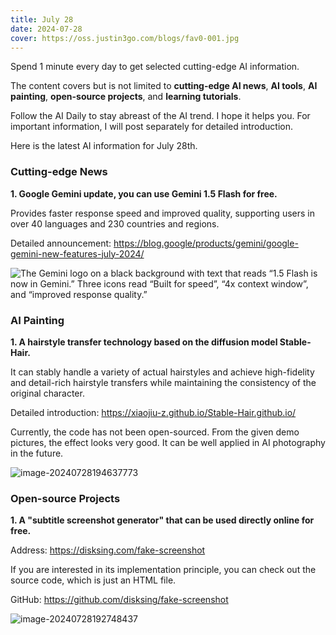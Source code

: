 ```yaml
---
title: July 28
date: 2024-07-28
cover: https://oss.justin3go.com/blogs/fav0-001.jpg
---
```


Spend 1 minute every day to get selected cutting-edge AI information.

The content covers but is not limited to **cutting-edge AI news**, **AI tools**, **AI painting**, **open-source projects**, and **learning tutorials**.

Follow the AI Daily to stay abreast of the AI trend. I hope it helps you. For important information, I will post separately for detailed introduction.

Here is the latest AI information for July 28th.

### Cutting-edge News

**1. Google Gemini update, you can use Gemini 1.5 Flash for free.**

Provides faster response speed and improved quality, supporting users in over 40 languages and 230 countries and regions.

Detailed announcement: https://blog.google/products/gemini/google-gemini-new-features-july-2024/

![The Gemini logo on a black background with text that reads “1.5 Flash is now in Gemini.” Three icons read “Built for speed”, “4x context window”, and “improved response quality.”](https://cdn.jsdelivr.net/gh/freelander/oss@master/weixin/2024-07-28/Gemini_Hero_Alt.width-1200.format-webp.webp)

### AI Painting

**1. A hairstyle transfer technology based on the diffusion model Stable-Hair.**

It can stably handle a variety of actual hairstyles and achieve high-fidelity and detail-rich hairstyle transfers while maintaining the consistency of the original character.

Detailed introduction: https://xiaojiu-z.github.io/Stable-Hair.github.io/

Currently, the code has not been open-sourced. From the given demo pictures, the effect looks very good. It can be well applied in AI photography in the future.

![image-20240728194637773](https://cdn.jsdelivr.net/gh/freelander/oss@master/ai-daily/2024-07-28/image-20240728194637773.png)

### Open-source Projects

**1. A "subtitle screenshot generator" that can be used directly online for free.**

Address: https://disksing.com/fake-screenshot

If you are interested in its implementation principle, you can check out the source code, which is just an HTML file.

GitHub: https://github.com/disksing/fake-screenshot

![image-20240728192748437](https://cdn.jsdelivr.net/gh/freelander/oss@master/weixin/2024-07-28/image-20240728192748437.png)
